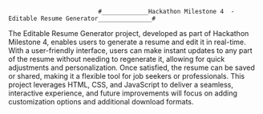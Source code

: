                              #_____________Hackathon Milestone 4  -  Editable Resume Generator_______________#
 
The Editable Resume Generator project, developed as part of Hackathon Milestone 4, enables users to generate a resume and edit it in real-time. With a user-friendly interface, users can make instant updates to any part of the resume without needing to regenerate it, allowing for quick adjustments and personalization. Once satisfied, the resume can be saved or shared, making it a flexible tool for job seekers or professionals. This project leverages HTML, CSS, and JavaScript to deliver a seamless, interactive experience, and future improvements will focus on adding customization options and additional download formats.